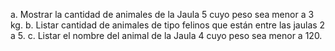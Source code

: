 a. Mostrar la cantidad de animales de la Jaula 5 cuyo peso sea menor a 3 kg.
b. Listar cantidad de animales de tipo felinos que están entre las jaulas 2 a 5.
c. Listar el nombre del animal de la Jaula 4 cuyo peso sea menor a 120.
